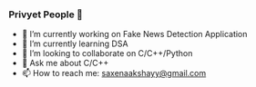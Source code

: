 ### Privyet People 👋

- 🔭 I’m currently working on Fake News Detection Application
- 🌱 I’m currently learning DSA
- 👯 I’m looking to collaborate on C/C++/Python
- 💬 Ask me about C/C++
- 📫 How to reach me: saxenaakshayy@gmail.com
